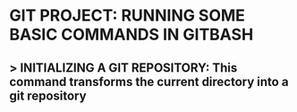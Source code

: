 # GIT PROJECT: RUNNING SOME BASIC COMMANDS IN GITBASH

## > INITIALIZING A GIT REPOSITORY: This command transforms the current directory into a git repository
